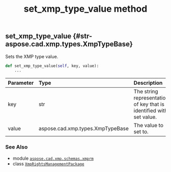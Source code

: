 ﻿---
title: set_xmp_type_value method
second_title: Aspose.CAD for Python via .NET API References
description: 
type: docs
weight: 130
url: /aspose.cad.xmp.schemas.xmprm/xmprightsmanagementpackage/set_xmp_type_value/
is_root: false
---

## set_xmp_type_value {#str-aspose.cad.xmp.types.XmpTypeBase}

Sets the XMP type value.



```python
def set_xmp_type_value(self, key, value):
    ...
```


| Parameter | Type | Description |
| :- | :- | :- |
| key | str | The string representation of key that is identified with set value. |
| value | aspose.cad.xmp.types.XmpTypeBase | The value to set to. |



### See Also
* module [`aspose.cad.xmp.schemas.xmprm`](../../)
* class [`XmpRightsManagementPackage`](/cad/python-net/aspose.cad.xmp.schemas.xmprm/xmprightsmanagementpackage)
